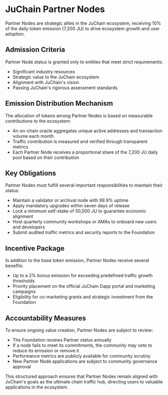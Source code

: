 # JuChain Partner Nodes

Partner Nodes are strategic allies in the JuChain ecosystem, receiving 10% of the daily token emission (7,200 JU) to drive ecosystem growth and user adoption.

## Admission Criteria

Partner Node status is granted only to entities that meet strict requirements:

* Significant industry resources
* Strategic value to the JuChain ecosystem
* Alignment with JuChain's vision
* Passing JuChain's rigorous assessment standards

## Emission Distribution Mechanism

The allocation of tokens among Partner Nodes is based on measurable contributions to the ecosystem:

* An on-chain oracle aggregates unique active addresses and transaction volume each month
* Traffic contribution is measured and verified through transparent metrics
* Each Partner Node receives a proportional share of the 7,200 JU daily pool based on their contribution

## Key Obligations

Partner Nodes must fulfill several important responsibilities to maintain their status:

* Maintain a validator or archival node with 99.9% uptime
* Apply mandatory upgrades within seven days of release
* Lock a minimum self-stake of 50,000 JU to guarantee economic alignment
* Host quarterly community workshops or AMAs to onboard new users and developers
* Submit audited traffic metrics and security reports to the Foundation

## Incentive Package

In addition to the base token emission, Partner Nodes receive several benefits:

* Up to a 2% bonus emission for exceeding predefined traffic growth thresholds
* Priority placement on the official JuChain Dapp portal and marketing campaigns
* Eligibility for co-marketing grants and strategic investment from the Foundation

## Accountability Measures

To ensure ongoing value creation, Partner Nodes are subject to review:

* The Foundation reviews Partner status annually
* If a node fails to meet its commitments, the community may vote to reduce its emission or remove it
* Performance metrics are publicly available for community scrutiny
* New Partner Node applications are subject to community governance approval

This structured approach ensures that Partner Nodes remain aligned with JuChain's goals as the ultimate chain traffic hub, directing users to valuable applications in the ecosystem.
